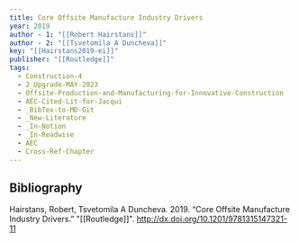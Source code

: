 ```yaml
---
title: Core Offsite Manufacture Industry Drivers
year: 2019
author - 1: "[[Robert Hairstans]]"
author - 2: "[[Tsvetomila A Duncheva]]"
key: "[[Hairstans2019-ei]]"
publisher: "[[Routledge]]"
tags:
  - Construction-4
  - 2_Upgrade-MAY-2023
  - Offsite-Production-and-Manufacturing-for-Innovative-Construction
  - AEC-Cited-Lit-for-Jacqui
  - _BibTex-to-MD-Git
  - _New-Literature
  - _In-Notion
  - _In-Readwise
  - AEC
  - Cross-Ref-Chapter
---
```


## Bibliography
Hairstans, Robert, Tsvetomila A Duncheva. 2019. “Core Offsite Manufacture Industry Drivers.” "[[Routledge]]". http://dx.doi.org/10.1201/9781315147321-11